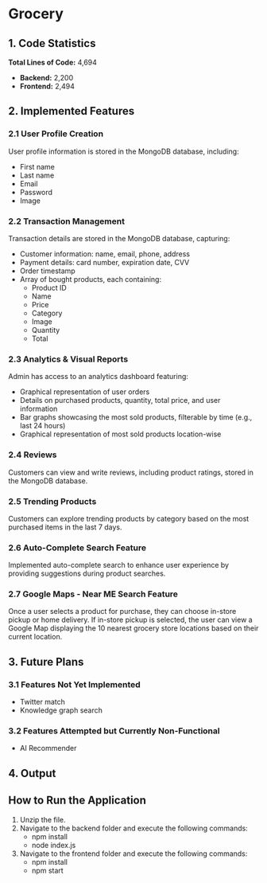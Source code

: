 # Grocery


## 1. Code Statistics

**Total Lines of Code:** 4,694

- **Backend:** 2,200
- **Frontend:** 2,494

## 2. Implemented Features

### 2.1 User Profile Creation

User profile information is stored in the MongoDB database, including:
- First name
- Last name
- Email
- Password
- Image

### 2.2 Transaction Management

Transaction details are stored in the MongoDB database, capturing:
- Customer information: name, email, phone, address
- Payment details: card number, expiration date, CVV
- Order timestamp
- Array of bought products, each containing:
  - Product ID
  - Name
  - Price
  - Category
  - Image
  - Quantity
  - Total

### 2.3 Analytics & Visual Reports

Admin has access to an analytics dashboard featuring:
- Graphical representation of user orders
- Details on purchased products, quantity, total price, and user information
- Bar graphs showcasing the most sold products, filterable by time (e.g., last 24 hours)
- Graphical representation of most sold products location-wise

### 2.4 Reviews

Customers can view and write reviews, including product ratings, stored in the MongoDB database.

### 2.5 Trending Products

Customers can explore trending products by category based on the most purchased items in the last 7 days.

### 2.6 Auto-Complete Search Feature

Implemented auto-complete search to enhance user experience by providing suggestions during product searches.

### 2.7 Google Maps - Near ME Search Feature

Once a user selects a product for purchase, they can choose in-store pickup or home delivery. If in-store pickup is selected, the user can view a Google Map displaying the 10 nearest grocery store locations based on their current location.

## 3. Future Plans

### 3.1 Features Not Yet Implemented

- Twitter match
- Knowledge graph search

### 3.2 Features Attempted but Currently Non-Functional

- AI Recommender


## 4. Output


## How to Run the Application

1. Unzip the file.
2. Navigate to the backend folder and execute the following commands:
	- npm install
	- node index.js
3. Navigate to the frontend folder and execute the following commands:
	- npm install
	- npm start
